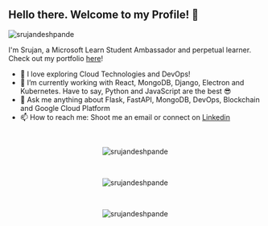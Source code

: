 ## Hello there. Welcome to my Profile! 👋 
<img src="https://komarev.com/ghpvc/?username=srujandeshpande&style=flat-square" alt="srujandeshpande" /><br>

I'm Srujan, a Microsoft Learn Student Ambassador and perpetual learner. Check out my portfolio [here](https://srujandeshpande.github.io)!

- 🔭  I love exploring Cloud Technologies and DevOps!
- 🌱  I’m currently working with React, MongoDB, Django, Electron and Kubernetes. Have to say, Python and JavaScript are the best 😎
- 💬 Ask me anything about Flask, FastAPI, MongoDB, DevOps, Blockchain and Google Cloud Platform
- 📫 How to reach me: Shoot me an email or connect on [Linkedin](https://linkedin.com/in/srujandeshpande)
<br>
<p align="center">
<img align="center" src="https://github-readme-stats.vercel.app/api?username=srujandeshpande&show_icons=true&locale=en&theme=radical" alt="srujandeshpande" />
</p><br>
<p align="center">
<img align="center" src="https://github-readme-stats.vercel.app/api/top-langs/?username=srujandeshpande&layout=compact&theme=radical" alt="srujandeshpande" />  
</p><br>
<p align="center">
<img align="center"src="https://github-readme-streak-stats.herokuapp.com/?user=srujandeshpande&theme=radical" alt="srujandeshpande" />  
</p>
<!--
**srujandeshpande/srujandeshpande** is a ✨ _special_ ✨ repository because its `README.md` (this file) appears on your GitHub profile.

Here are some ideas to get you started:

- 🔭 I’m currently working on ...
- 🌱 I’m currently learning ...
- 👯 I’m looking to collaborate on ...
- 🤔 I’m looking for help with ...
- 💬 Ask me about ...
- 📫 How to reach me: ...
- 😄 Pronouns: ...
- ⚡ Fun fact: ...
-->
